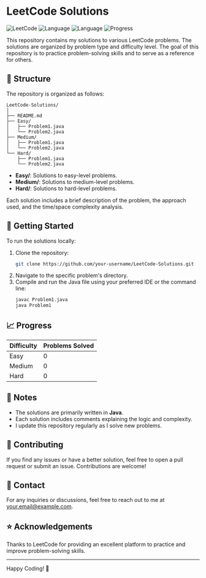 
# LeetCode Solutions

![LeetCode](https://img.shields.io/badge/LeetCode-Solutions-orange) ![Language](https://img.shields.io/badge/Language-Java-blue) 
![Language](https://img.shields.io/badge/Language-Python-green)
![Progress](https://img.shields.io/badge/Progress-0%25-brightgreen)

This repository contains my solutions to various LeetCode problems. The solutions are organized by problem type and difficulty level. The goal of this repository is to practice problem-solving skills and to serve as a reference for others.

## 📂 Structure

The repository is organized as follows:

```
LeetCode-Solutions/
│
├── README.md
├── Easy/
│   ├── Problem1.java
│   └── Problem2.java
├── Medium/
│   ├── Problem1.java
│   └── Problem2.java
└── Hard/
    ├── Problem1.java
    └── Problem2.java
```

- **Easy/**: Solutions to easy-level problems.
- **Medium/**: Solutions to medium-level problems.
- **Hard/**: Solutions to hard-level problems.

Each solution includes a brief description of the problem, the approach used, and the time/space complexity analysis.

## 🚀 Getting Started

To run the solutions locally:

1. Clone the repository:
   ```bash
   git clone https://github.com/your-username/LeetCode-Solutions.git
   ```
2. Navigate to the specific problem's directory.
3. Compile and run the Java file using your preferred IDE or the command line:
   ```bash
   javac Problem1.java
   java Problem1
   ```

## 📈 Progress

| Difficulty | Problems Solved |
|------------|----------------|
| Easy       | 0              |
| Medium     | 0              |
| Hard       | 0              |

## 📝 Notes

- The solutions are primarily written in **Java**.
- Each solution includes comments explaining the logic and complexity.
- I update this repository regularly as I solve new problems.

## 🤝 Contributing

If you find any issues or have a better solution, feel free to open a pull request or submit an issue. Contributions are welcome!

## 📧 Contact

For any inquiries or discussions, feel free to reach out to me at [your.email@example.com](mailto:your.email@example.com).

## ⭐ Acknowledgements

Thanks to LeetCode for providing an excellent platform to practice and improve problem-solving skills.

---

Happy Coding! 🎉
